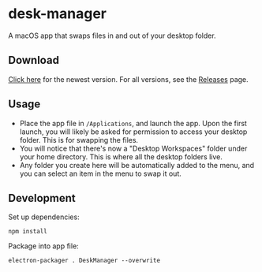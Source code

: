 # desk-manager
 A macOS app that swaps files in and out of your desktop folder.
 
## Download
[Click here](https://github.com/shaunabanana/desk-manager/releases/download/β-0.2/DeskManager-darwin-x64.zip) for the newest version.
For all versions, see the [Releases](https://github.com/shaunabanana/desk-manager/releases) page.

## Usage
* Place the app file in `/Applications`, and launch the app. Upon the first launch, you will likely be asked for permission to access your desktop folder. This is for swapping the files.
* You will notice that there's now a "Desktop Workspaces" folder under your home directory. This is where all the desktop folders live.
* Any folder you create here will be automatically added to the menu, and you can select an item in the menu to swap it out.

## Development
Set up dependencies:
```
npm install
```
Package into app file:
```
electron-packager . DeskManager --overwrite
```
